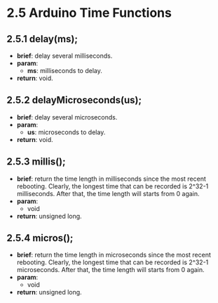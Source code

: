 # 2.5 Arduino Time Functions

## 2.5.1 delay(ms);
* **brief**: delay several milliseconds.
* **param**:
    - **ms**: milliseconds to delay.
* **return**: void.

## 2.5.2 delayMicroseconds(us);
* **brief**: delay several microseconds.
* **param**:
    - **us**: microseconds to delay.
* **return**: void.

## 2.5.3 millis();
* **brief**: return the time length in milliseconds since the most recent rebooting. Clearly, the longest time that can be recorded is 2^32-1 milliseconds. After that, the time length will starts from 0 again.
* **param**:
    - void
* **return**: unsigned long.

## 2.5.4 micros();
* **brief**: return the time length in microseconds since the most recent rebooting. Clearly, the longest time that can be recorded is 2^32-1 microseconds. After that, the time length will starts from 0 again.
* **param**:
    - void
* **return**: unsigned long.
